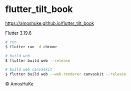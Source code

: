 # flutter_tilt_book

https://amoshuke.github.io/flutter_tilt_book

Flutter 3.19.6

```sh
# run
$ flutter run -d chrome

# build web
$ flutter build web --release

# build web canvaskit
$ flutter build web --web-renderer canvaskit --release
```

© AmosHuKe
